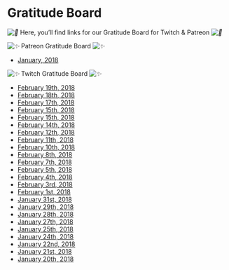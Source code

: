 # Gratitude Board

*![💜](https://s.w.org/images/core/emoji/2.2.1/svg/1f49c.svg)* Here, you’ll find links for our Gratitude Board for Twitch & Patreon *![💜](https://s.w.org/images/core/emoji/2.2.1/svg/1f49c.svg)*

*![✨](https://s.w.org/images/core/emoji/2.2.1/svg/2728.svg)* Patreon Gratitude Board *![✨](https://s.w.org/images/core/emoji/2.2.1/svg/2728.svg)*

* [January, 2018](https://www.patreon.com/posts/gratitude-board-16259097)

*![✨](https://s.w.org/images/core/emoji/2.2.1/svg/2728.svg)* Twitch Gratitude Board *![✨](https://s.w.org/images/core/emoji/2.2.1/svg/2728.svg)*




* [February 19th, 2018](https://twitter.com/DeviCatOutlet/status/965789550546210817)
* [February 18th, 2018](https://twitter.com/DeviCatOutlet/status/965409215090184192)
* [February 17th, 2018](https://twitter.com/DeviCatOutlet/status/965049122217693185)
* [February 15th, 2018](https://twitter.com/DeviCatOutlet/status/964324703077896192)
* [February 15th, 2018](https://twitter.com/DeviCatOutlet/status/964324703077896192)
* [February 14th, 2018](https://twitter.com/DeviCatOutlet/status/963961333019443200)
* [February 12th, 2018](https://twitter.com/DeviCatOutlet/status/963251785145241600)
* [February 11th, 2018](https://twitter.com/DeviCatOutlet/status/962872876847288320)
* [February 10th, 2018](https://twitter.com/DeviCatOutlet/status/962709963692011523)
* [February 8th, 2018](https://twitter.com/DeviCatOutlet/status/961786161961275392)
* [February 7th, 2018](https://twitter.com/DeviCatOutlet/status/961425151089881090)
* [February 5th, 2018](https://twitter.com/DeviCatOutlet/status/960715388651802624)
* [February 4th, 2018](https://twitter.com/DeviCatOutlet/status/960340362400354304)
* [February 3rd, 2018](https://twitter.com/DeviCatOutlet/status/959986294997815297)
* [February 1st, 2018](https://twitter.com/DeviCatOutlet/status/959251849328189447)
* [January 31st, 2018](https://twitter.com/DeviCatOutlet/status/958894089537310727)
* [January 29th, 2018](https://twitter.com/DeviCatOutlet/status/958368517736271872)
* [January 28th, 2018](https://twitter.com/DeviCatOutlet/status/957803344118067205)
* [January 27th, 2018](https://twitter.com/DeviCatOutlet/status/957444911586054149)
* [January 25th, 2018](https://twitter.com/DeviCatOutlet/status/956734378083799040)
* [January 24th, 2018](https://twitter.com/DeviCatOutlet/status/956359299659390983)
* [January 22nd, 2018](https://twitter.com/DeviCatOutlet/status/955639987428569088)
* [January 21st, 2018](https://twitter.com/DeviCatOutlet/status/955270070980304897)
* [January 20th, 2018](https://twitter.com/DeviCatOutlet/status/954908132291072002)



